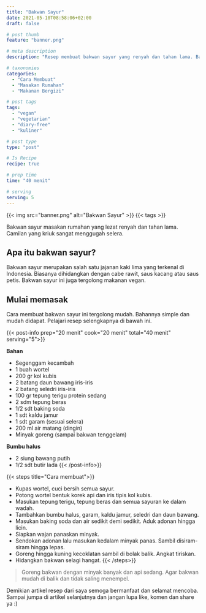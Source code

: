 ```yaml
---
title: "Bakwan Sayur"
date: 2021-05-10T08:58:06+02:00
draft: false

# post thumb
feature: "banner.png"

# meta description
description: "Resep membuat bakwan sayur yang renyah dan tahan lama. Bakwan sayur merupakan salah satu masakan rumahan yang menggugah selera."

# taxonomies
categories:
  - "Cara Membuat"
  - "Masakan Rumahan"
  - "Makanan Bergizi"

# post tags
tags:
  - "vegan"
  - "vegetarian"
  - "diary-free"
  - "kuliner"

# post type
type: "post"

# Is Recipe
recipe: true

# prep time
time: "40 menit"

# serving
serving: 5
---
```


{{< img src="banner.png" alt="Bakwan Sayur" >}}
{{< tags >}}

Bakwan sayur masakan rumahan yang lezat renyah dan tahan lama. Camilan yang kriuk sangat menggugah selera.

## Apa itu bakwan sayur?

Bakwan sayur merupakan salah satu jajanan kaki lima yang terkenal di Indonesia. Biasanya dihidangkan dengan cabe rawit, saus kacang atau saus petis. Bakwan sayur ini juga tergolong makanan vegan.

## Mulai memasak

Cara membuat bakwan sayur ini tergolong mudah. Bahannya simple dan mudah didapat. Pelajari resep selengkapnya di bawah ini.

{{< post-info prep="20 menit" cook="20 menit" total="40 menit" serving="5">}}

__Bahan__

-   Segenggam kecambah
-   1 buah wortel
-   200 gr kol kubis
-   2 batang daun bawang iris-iris
-   2 batang seledri iris-iris
-   100 gr tepung terigu protein sedang
-   2 sdm tepung beras
-   1/2 sdt baking soda
-   1 sdt kaldu jamur
-   1 sdt garam (sesuai selera)
-   200 ml air matang (dingin)
-   Minyak goreng (sampai bakwan tenggelam)

__Bumbu halus__

-   2 siung bawang putih
-   1/2 sdt butir lada
{{< /post-info>}}

{{< steps title="Cara membuat">}}
-   Kupas wortel, cuci bersih semua sayur.
-   Potong wortel bentuk korek api dan iris tipis kol kubis.
-   Masukan tepung terigu, tepung beras dan semua sayuran ke dalam wadah.
-   Tambahkan bumbu halus, garam, kaldu jamur, seledri dan daun bawang.
-   Masukan baking soda dan air sedikit demi sedikit. Aduk adonan hingga licin.
-   Siapkan wajan panaskan minyak.
-   Sendokan adonan lalu masukan kedalam minyak panas. Sambil disiram-siram hingga lepas.
-   Goreng hingga kuning kecoklatan sambil di bolak balik. Angkat tiriskan.
-   Hidangkan bakwan selagi hangat.
{{< /steps>}}

> Goreng bakwan dengan minyak banyak dan api sedang. Agar bakwan mudah di balik dan tidak saling menempel.

Demikian artikel resep dari saya semoga bermanfaat dan selamat mencoba. Sampai jumpa di artikel selanjutnya dan jangan lupa like, komen dan share ya :)